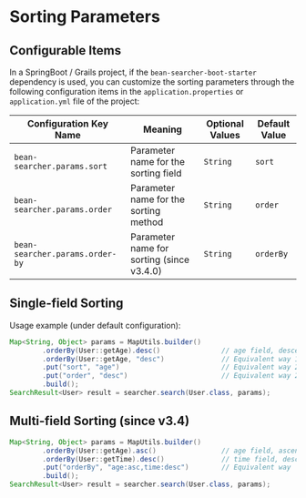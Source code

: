 # Sorting Parameters

## Configurable Items

In a SpringBoot / Grails project, if the `bean-searcher-boot-starter` dependency is used, you can customize the sorting parameters through the following configuration items in the `application.properties` or `application.yml` file of the project:

Configuration Key Name | Meaning | Optional Values | Default Value
-|-|-|-
`bean-searcher.params.sort` | Parameter name for the sorting field | `String` | `sort`
`bean-searcher.params.order` | Parameter name for the sorting method | `String` | `order`
`bean-searcher.params.order-by` | Parameter name for sorting (since v3.4.0) | `String` | `orderBy`

## Single-field Sorting

Usage example (under default configuration):

```java
Map<String, Object> params = MapUtils.builder()
        .orderBy(User::getAge).desc()               // age field, descending order (since v3.7.1) (recommended way)
        .orderBy(User::getAge, "desc")              // Equivalent way 1
        .put("sort", "age")                         // Equivalent way 2
        .put("order", "desc")                       // Equivalent way 2
        .build();
SearchResult<User> result = searcher.search(User.class, params);
```

## Multi-field Sorting (since v3.4)

```java
Map<String, Object> params = MapUtils.builder()
        .orderBy(User::getAge).asc()                // age field, ascending order
        .orderBy(User::getTime).desc()              // time field, descending order (call the orderBy method multiple times)
        .put("orderBy", "age:asc,time:desc")        // Equivalent way      
        .build();
SearchResult<User> result = searcher.search(User.class, params);
```
